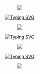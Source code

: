 <p align="center"><img src="https://64.media.tumblr.com/33aa78f0d307fe297be923cf431448c7/5714ade6b071fc1d-36/s1280x1920/2a3a7fb937650195a8bb751acf6cc01dbec12d97.gif"</p>
<p align="center"> <a href="https://git.io/typing-svg"><img src="https://readme-typing-svg.herokuapp.com?font=Michroma&duration=1400&pause=600&color=00D3FF&center=true&vCenter=true&width=435&height=25&lines=my+name+is+danyal;%E6%88%91%E7%9A%84%E5%90%8D%E5%AD%97%E5%8F%AB%E4%B8%B9%E5%B0%BC%E5%B0%94;me+llamo+danyal;%D8%A7%D8%B3%D9%85%D9%8A+%D8%AF%D8%A7%D9%86%D9%8A%D8%A7%D9%84+;%E0%A4%AE%E0%A5%87%E0%A4%B0%E0%A4%BE+%E0%A4%A8%E0%A4%BE%E0%A4%AE+%E0%A4%A6%E0%A4%A8%E0%A5%8D%E0%A4%AF%E0%A4%BE%E0%A4%B2+%E0%A4%B9%E0%A5%88;%E0%A6%86%E0%A6%AE%E0%A6%BE%E0%A6%B0+%E0%A6%A8%E0%A6%BE%E0%A6%AE+%E0%A6%A6%E0%A6%BE%E0%A6%A8%E0%A6%BF%E0%A6%AF%E0%A6%BC%E0%A6%BE%E0%A6%B2;meu+nome+%C3%A9+danyal;%D0%BC%D0%B5%D0%BD%D1%8F+%D0%B7%D0%BE%D0%B2%D1%83%D1%82+%D0%B4%D0%B0%D0%BD%D0%B8%D0%B0%D0%BB;%E7%A7%81%E3%81%AE%E5%90%8D%E5%89%8D%E3%81%AF%E3%83%80%E3%83%8B%E3%83%A3%E3%83%AB%E3%81%A7%E3%81%99;mein+name+ist+danyal" alt="Typing SVG" /></a> </p>
<p align="center"><img src="https://64.media.tumblr.com/4f6fe1d82f33f11db1960362f8a20de7/f772dbb4ccc0da38-8e/s1280x1920/4c6d7aa31212155ba81557dbf593f4845b4901cd.gif"</p>
<p align="center"> <a href="https://git.io/typing-svg"><img src="https://readme-typing-svg.herokuapp.com?font=Michroma&duration=1400&pause=600&color=0BACFF&center=true&vCenter=true&width=435&height=25&lines=i+am+21+years+old;%E6%88%91%E4%BA%8C%E5%8D%81%E5%B2%81%E4%BA%86;tengo+21+a%C3%B1os;%D8%A3%D9%86%D8%A7+%D9%81%D9%8A+%D8%A7%D9%84%D8%B9%D8%B4%D8%B1%D9%8A%D9%86+%D9%85%D9%86+%D8%B9%D9%85%D8%B1%D9%8A;%E0%A4%AE%E0%A5%88%E0%A4%82+%E0%A4%AC%E0%A5%80%E0%A4%B8+%E0%A4%B8%E0%A4%BE%E0%A4%B2+%E0%A4%95%E0%A4%BE+%E0%A4%B9%E0%A5%82%E0%A4%81;%E0%A6%86%E0%A6%AE%E0%A6%BF+%E0%A6%AC%E0%A6%BF%E0%A6%B6+%E0%A6%AC%E0%A6%9B%E0%A6%B0+%E0%A6%AC%E0%A6%AF%E0%A6%BC%E0%A6%B8%E0%A7%80;tenho+20+anos;%D0%BC%D0%BD%D0%B5+%D0%B4%D0%B2%D0%B0%D0%B4%D1%86%D0%B0%D1%82%D1%8C+%D0%BB%D0%B5%D1%82;%E7%A7%81%E3%81%AF21%E6%AD%B3%E3%81%A7%E3%81%99;ich+bin+21+jahre+alt" alt="Typing SVG" /></a> </p>
<p align="center"><img src="https://64.media.tumblr.com/33aa78f0d307fe297be923cf431448c7/5714ade6b071fc1d-36/s1280x1920/2a3a7fb937650195a8bb751acf6cc01dbec12d97.gif"</p>
<p align="center"> <a href="https://git.io/typing-svg"><img src="https://readme-typing-svg.herokuapp.com?font=Michroma&duration=1400&pause=600&color=097BFF&center=true&vCenter=true&width=435&height=25&lines=im+from+new+york;%E6%88%91%E6%9D%A5%E8%87%AA%E7%BA%BD%E7%BA%A6;soy+de+nueva+york;%D8%A3%D9%86%D8%A7+%D9%85%D9%86+%D9%86%D9%8A%D9%88%D9%8A%D9%88%D8%B1%D9%83;%E0%A4%AE%E0%A5%88%E0%A4%82+%E0%A4%A8%E0%A5%8D%E0%A4%AF%E0%A5%82+%E0%A4%AF%E0%A5%89%E0%A4%B0%E0%A5%8D%E0%A4%95+%E0%A4%B8%E0%A5%87+%E0%A4%B9%E0%A5%82%E0%A4%81;%E0%A6%86%E0%A6%AE%E0%A6%BF+%E0%A6%A8%E0%A6%BF%E0%A6%89+%E0%A6%87%E0%A6%AF%E0%A6%BC%E0%A6%B0%E0%A7%8D%E0%A6%95+%E0%A6%A5%E0%A7%87%E0%A6%95%E0%A7%87;eu+sou+de+nova+york;%D1%8F+%D0%B8%D0%B7+%D0%BD%D1%8C%D1%8E-%D0%B9%D0%BE%D1%80%D0%BA%D0%B0;%E3%83%8B%E3%83%A5%E3%83%BC%E3%83%A8%E3%83%BC%E3%82%AF%E3%81%8B%E3%82%89%E6%9D%A5%E3%81%BE%E3%81%97%E3%81%9F;ich+komme+aus+new+york" alt="Typing SVG" /></a> </p>
<p align="center"><img src="https://64.media.tumblr.com/4f6fe1d82f33f11db1960362f8a20de7/f772dbb4ccc0da38-8e/s1280x1920/4c6d7aa31212155ba81557dbf593f4845b4901cd.gif"</p>
